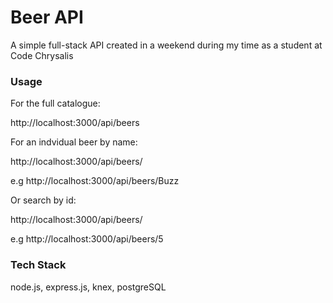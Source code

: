 # Beer API

A simple full-stack API created in a weekend during my time as a student at Code Chrysalis



### Usage

For the full catalogue:

http://localhost:3000/api/beers


For an indvidual beer by name:

http://localhost:3000/api/beers/<beer name>

e.g  http://localhost:3000/api/beers/Buzz


Or search by id:

http://localhost:3000/api/beers/<id>

e.g  http://localhost:3000/api/beers/5



### Tech Stack

node.js, express.js, knex, postgreSQL